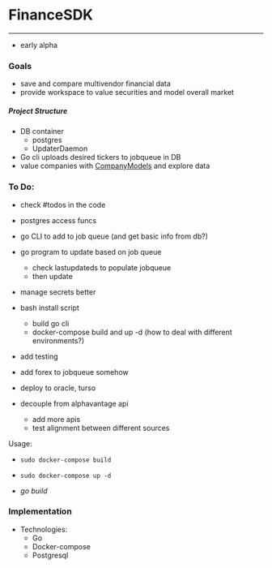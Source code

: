 # FinanceSDK
-----

- early alpha

### Goals
- save and compare multivendor financial data
- provide workspace to value securities and model overall market

##### Project Structure
- DB container
    - postgres 
    - UpdaterDaemon
- Go cli uploads desired tickers to jobqueue in DB
- value companies with [CompanyModels](https://github.com/veqqq/CompanyModels) and explore data


### To Do:
- check #todos in the code

- postgres access funcs

- go CLI to add to job queue (and get basic info from db?)
- go program to update based on job queue
    - check lastupdateds to populate jobqueue
    - then update
- manage secrets better

- bash install script
    - build go cli
    - docker-compose build and up -d (how to deal with different environments?)
- add testing
- add forex to jobqueue somehow

- deploy to oracle, turso

- decouple from alphavantage api
    - add more apis
    - test alignment between different sources

Usage:
- `sudo docker-compose build`
- `sudo docker-compose up -d`

- *go build*

### Implementation
- Technologies:
    - Go
    - Docker-compose
    - Postgresql



    